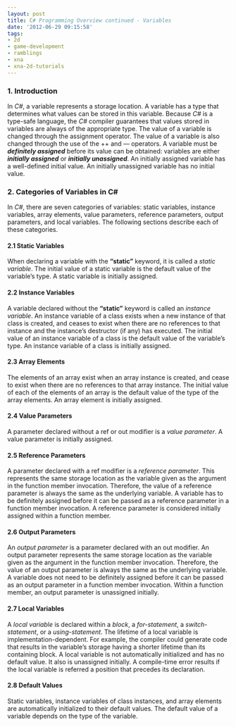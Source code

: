 ```yaml
---
layout: post
title: C# Programming Overview continued - Variables
date: '2012-06-29 09:15:58'
tags:
- 2d
- game-development
- ramblings
- xna
- xna-2d-tutorials
---
```


### 1. Introduction

In _C#_, a variable represents a storage location. A variable has a type that determines what values can be stored in this variable. Because _C#_ is a type-safe language, the _C#_ compiler guarantees that values stored in variables are always of the appropriate type. The value of a variable is changed through the assignment operator. The value of a variable is also changed through the use of the ++ and — operators. A variable must be **_definitely assigned_** before its value can be obtained: variables are either **_initially assigned_** or **_initially unassigned_**. An initially assigned variable has a well-defined initial value. An initially unassigned variable has no initial value.

### 2. Categories of Variables in C#

In _C#_, there are seven categories of variables: static variables, instance variables, array elements, value parameters, reference parameters, output parameters, and local variables. The following sections describe each of these categories.

#### 2.1 Static Variables

When declaring a variable with the **“static”** keyword, it is called a _static variable_. The initial value of a static variable is the default value of the variable’s type. A static variable is initially assigned.

#### 2.2 Instance Variables

A variable declared without the **“static”** keyword is called an _instance variable_. An instance variable of a class exists when a new instance of that class is created, and ceases to exist when there are no references to that instance and the instance’s destructor (if any) has executed. The initial value of an instance variable of a class is the default value of the variable’s type. An instance variable of a class is initially assigned.

#### 2.3 Array Elements

The elements of an array exist when an array instance is created, and cease to exist when there are no references to that array instance. The initial value of each of the elements of an array is the default value of the type of the array elements. An array element is initially assigned.

#### 2.4 Value Parameters

A parameter declared without a ref or out modifier is a _value parameter_. A value parameter is initially assigned.

#### 2.5 Reference Parameters

A parameter declared with a ref modifier is a _reference parameter_. This represents the same storage location as the variable given as the argument in the function member invocation. Therefore, the value of a reference parameter is always the same as the underlying variable. A variable has to be definitely assigned before it can be passed as a reference parameter in a function member invocation. A reference parameter is considered initially assigned within a function member.

#### 2.6 Output Parameters

An _output parameter_ is a parameter declared with an out modifier. An output parameter represents the same storage location as the variable given as the argument in the function member invocation. Therefore, the value of an output parameter is always the same as the underlying variable. A variable does not need to be definitely assigned before it can be passed as an output parameter in a function member invocation. Within a function member, an output parameter is unassigned initially.

#### 2.7 Local Variables

A _local variable_ is declared within a _block_, a _for-statement_, a _switch-statement_, or a _using-statement_. The lifetime of a local variable is implementation-dependent. For example, the compiler could generate code that results in the variable’s storage having a shorter lifetime than its containing block. A local variable is not automatically initialized and has no default value. It also is unassigned initially. A compile-time error results if the local variable is referred a position that precedes its declaration.

#### 2.8 Default Values

Static variables, instance variables of class instances, and array elements are automatically initialized to their default values. The default value of a variable depends on the type of the variable.

